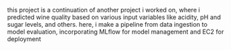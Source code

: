 this project is a continuation of another project i worked on, where i predicted wine quality based on various input variables like acidity, pH and sugar levels, and others.
here, i make a pipeline from data ingestion to model evaluation, incorporating MLflow for model management and EC2 for deployment